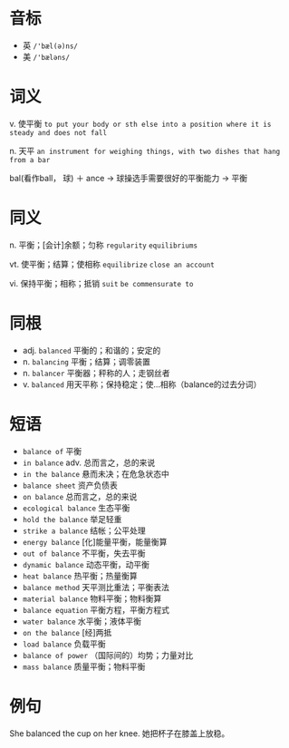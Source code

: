 # 音标

- 英 `/'bæl(ə)ns/`
- 美 `/'bæləns/`

# 词义

v. 使平衡
`to put your body or sth else into a position where it is steady and does not fall`

n. 天平
`an instrument for weighing things, with two dishes that hang from a bar`



bal(看作ball， 球) ＋ ance → 球操选手需要很好的平衡能力 → 平衡

# 同义

n. 平衡；[会计]余额；匀称
`regularity` `equilibriums`

vt. 使平衡；结算；使相称
`equilibrize` `close an account`

vi. 保持平衡；相称；抵销
`suit` `be commensurate to`

# 同根

- adj. `balanced` 平衡的；和谐的；安定的
- n. `balancing` 平衡；结算；调零装置
- n. `balancer` 平衡器；秤称的人；走钢丝者
- v. `balanced` 用天平称；保持稳定；使…相称（balance的过去分词）

# 短语

- `balance of` 平衡
- `in balance` adv. 总而言之，总的来说
- `in the balance` 悬而未决；在危急状态中
- `balance sheet` 资产负债表
- `on balance` 总而言之，总的来说
- `ecological balance` 生态平衡
- `hold the balance` 举足轻重
- `strike a balance` 结帐；公平处理
- `energy balance` [化]能量平衡，能量衡算
- `out of balance` 不平衡，失去平衡
- `dynamic balance` 动态平衡，动平衡
- `heat balance` 热平衡；热量衡算
- `balance method` 天平测比重法；平衡表法
- `material balance` 物料平衡；物料衡算
- `balance equation` 平衡方程，平衡方程式
- `water balance` 水平衡；液体平衡
- `on the balance` [经]两抵
- `load balance` 负载平衡
- `balance of power` （国际间的）均势；力量对比
- `mass balance` 质量平衡；物料平衡

# 例句

She balanced the cup on her knee.
她把杯子在膝盖上放稳。


